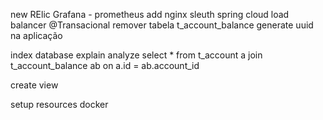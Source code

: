 new RElic
Grafana - prometheus
add nginx
sleuth
spring cloud load balancer
@Transacional
remover tabela t_account_balance
generate uuid na aplicação

index database
explain analyze select * from t_account a join t_account_balance ab on a.id = ab.account_id

create view

setup resources docker